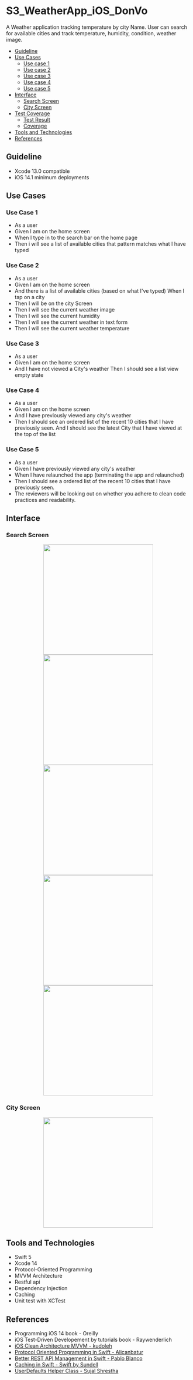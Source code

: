 # S3_WeatherApp_iOS_DonVo

A Weather application tracking temperature by city Name. User can search for available cities and track temperature, humidity, condition, weather image.

- [Guideline](#guideline)
- [Use Cases](#use-cases)
  * [Use case 1](#use-case-1)
  * [Use case 2](#use-case-2)
  * [Use case 3](#use-case-3)
  * [Use case 4](#use-case-4)
  * [Use case 5](#use-case-5)
- [Interface](#interface)
  * [Search Screen](#search-screen)
  * [City Screen](#city-screen)
- [Test Coverage](#test-coverage)
  * [Test Result](#test-result)
  * [Coverage](#coverage)
- [Tools and Technologies](#tools-and-technologies)
- [References](#references)

## Guideline
- Xcode 13.0 compatible
- iOS 14.1 minimum deployments

## Use Cases
### Use Case 1
- As a user
- Given I am on the home screen
- When I type in to the search bar on the home page
- Then i will see a list of available cities that pattern matches what I have typed

### Use Case 2
- As a user
- Given I am on the home screen
- And there is a list of available cities (based on what I've typed) When I tap on a city
- Then I will be on the city Screen
- Then I will see the current weather image
- Then I will see the current humidity
- Then I will see the current weather in text form
- Then I will see the current weather temperature

### Use Case 3
- As a user
- Given I am on the home screen
- And I have not viewed a City's weather Then I should see a list view empty state

### Use Case 4
- As a user
- Given I am on the home screen
- And I have previously viewed any city's weather
- Then I should see an ordered list of the recent 10 cities that I have previously seen. And I should see the latest City that I have viewed at the top of the list

### Use Case 5
- As a user
- Given I have previously viewed any city's weather
- When I have relaunched the app (terminating the app and relaunched)
- Then I should see a ordered list of the recent 10 cities that I have previously seen.
- The reviewers will be looking out on whether you adhere to clean code practices and readability.

## Interface
### Search Screen
<p align="center">
 <img src="https://user-images.githubusercontent.com/43954674/210293886-6d04d388-c7bd-404e-8edc-f6e2a47f06f7.png" width="300">
 <img src="https://user-images.githubusercontent.com/43954674/210293871-41b76a12-73bd-473c-8ff2-e7397008042f.png" width="300">
 <img src="https://user-images.githubusercontent.com/43954674/210293909-3d01fb8e-47cf-4cbd-9e31-3195a0ec6c8b.png" width="300">
 <img src="https://user-images.githubusercontent.com/43954674/210293924-9189b3aa-3070-4d8d-8fa1-708e7655b746.png" width="300">
 <img src="https://user-images.githubusercontent.com/43954674/210293894-ab21ba7b-e3ab-4e62-8bec-f2b573ce6a3a.png" width="300">
</p>

### City Screen
<p align="center">
 <img src="https://user-images.githubusercontent.com/43954674/210294120-5f9635db-0bfe-4579-9f39-a8ec4a29f3b3.png" width="300">
</p>

## Tools and Technologies
- Swift 5
- Xcode 14
- Protocol-Oriented Programming
- MVVM Architecture
- Restful api
- Dependency Injection
- Caching
- Unit test with XCTest

## References
- Programming iOS 14 book - Oreilly
- iOS Test-Driven Developement by tutorials book - Raywenderlich
- [iOS Clean Architecture MVVM - kudoleh](https://github.com/kudoleh/iOS-Clean-Architecture-MVVM)
- [Protocol Oriented Programming in Swift - Alicanbatur](https://medium.com/nsistanbul/protocol-oriented-programming-in-swift-ad4a647daae2)
- [Better REST API Management in Swift - Pablo Blanco](https://medium.com/swlh/better-api-management-in-swift-c2c1ad6354be)
- [Caching in Swift - Swift by Sundell](https://www.swiftbysundell.com/articles/caching-in-swift/)
- [UserDefaults Helper Class - Sujal Shrestha](https://suj9763.medium.com/userdefaults-helper-class-an-easy-way-to-use-userdefaults-334d8da30073)

